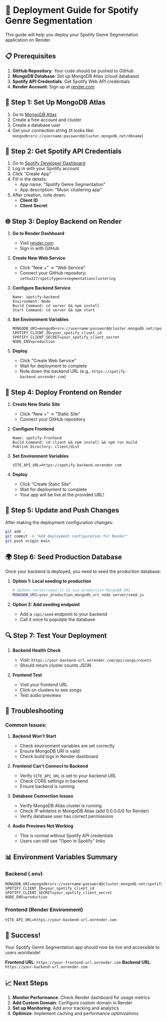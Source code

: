 # 🚀 Deployment Guide for Spotify Genre Segmentation

This guide will help you deploy your Spotify Genre Segmentation application on Render.

## 📋 Prerequisites

1. **GitHub Repository**: Your code should be pushed to GitHub
2. **MongoDB Database**: Set up MongoDB Atlas (cloud database)
3. **Spotify API Credentials**: Get Spotify Web API credentials
4. **Render Account**: Sign up at [render.com](https://render.com)

## 🔧 Step 1: Set Up MongoDB Atlas

1. Go to [MongoDB Atlas](https://www.mongodb.com/atlas)
2. Create a free account and cluster
3. Create a database user
4. Get your connection string (it looks like: `mongodb+srv://username:password@cluster.mongodb.net/dbname`)

## 🎵 Step 2: Get Spotify API Credentials

1. Go to [Spotify Developer Dashboard](https://developer.spotify.com/dashboard)
2. Log in with your Spotify account
3. Click "Create App"
4. Fill in the details:
   - App name: "Spotify Genre Segmentation"
   - App description: "Music clustering app"
5. After creation, note down:
   - **Client ID**
   - **Client Secret**

## 🌐 Step 3: Deploy Backend on Render

1. **Go to Render Dashboard**
   - Visit [render.com](https://render.com)
   - Sign in with GitHub

2. **Create New Web Service**
   - Click "New +" → "Web Service"
   - Connect your GitHub repository: `sethu227/spotifygenresegmentationclustering`

3. **Configure Backend Service**
   ```
   Name: spotify-backend
   Environment: Node
   Build Command: cd server && npm install
   Start Command: cd server && npm start
   ```

4. **Set Environment Variables**
   ```
   MONGODB_URI=mongodb+srv://username:password@cluster.mongodb.net/spotifydb
   SPOTIFY_CLIENT_ID=your_spotify_client_id
   SPOTIFY_CLIENT_SECRET=your_spotify_client_secret
   NODE_ENV=production
   ```

5. **Deploy**
   - Click "Create Web Service"
   - Wait for deployment to complete
   - Note down the backend URL (e.g., `https://spotify-backend.onrender.com`)

## 🎨 Step 4: Deploy Frontend on Render

1. **Create New Static Site**
   - Click "New +" → "Static Site"
   - Connect your GitHub repository

2. **Configure Frontend**
   ```
   Name: spotify-frontend
   Build Command: cd client && npm install && npm run build
   Publish Directory: client/dist
   ```

3. **Set Environment Variables**
   ```
   VITE_API_URL=https://spotify-backend.onrender.com
   ```

4. **Deploy**
   - Click "Create Static Site"
   - Wait for deployment to complete
   - Your app will be live at the provided URL!

## 🔄 Step 5: Update and Push Changes

After making the deployment configuration changes:

```bash
git add .
git commit -m "Add deployment configuration for Render"
git push origin main
```

## 🌍 Step 6: Seed Production Database

Once your backend is deployed, you need to seed the production database:

1. **Option 1: Local seeding to production**
   ```bash
   # Update server/seed.js to use production MongoDB URI
   MONGODB_URI=your_production_mongodb_uri node server/seed.js
   ```

2. **Option 2: Add seeding endpoint**
   - Add a `/api/seed` endpoint to your backend
   - Call it once to populate the database

## 🔍 Step 7: Test Your Deployment

1. **Backend Health Check**
   - Visit: `https://your-backend-url.onrender.com/api/songs/counts`
   - Should return cluster counts JSON

2. **Frontend Test**
   - Visit your frontend URL
   - Click on clusters to see songs
   - Test audio previews

## 🚨 Troubleshooting

### Common Issues:

1. **Backend Won't Start**
   - Check environment variables are set correctly
   - Ensure MongoDB URI is valid
   - Check build logs in Render dashboard

2. **Frontend Can't Connect to Backend**
   - Verify `VITE_API_URL` is set to your backend URL
   - Check CORS settings in backend
   - Ensure backend is running

3. **Database Connection Issues**
   - Verify MongoDB Atlas cluster is running
   - Check IP whitelist in MongoDB Atlas (add 0.0.0.0/0 for Render)
   - Verify database user has correct permissions

4. **Audio Previews Not Working**
   - This is normal without Spotify API credentials
   - Users can still use "Open in Spotify" links

## 📊 Environment Variables Summary

### Backend (.env)
```env
MONGODB_URI=mongodb+srv://username:password@cluster.mongodb.net/spotifydb
SPOTIFY_CLIENT_ID=your_spotify_client_id
SPOTIFY_CLIENT_SECRET=your_spotify_client_secret
NODE_ENV=production
```

### Frontend (Render Environment)
```env
VITE_API_URL=https://your-backend-url.onrender.com
```

## 🎉 Success!

Your Spotify Genre Segmentation app should now be live and accessible to users worldwide!

**Frontend URL**: `https://your-frontend-url.onrender.com`
**Backend URL**: `https://your-backend-url.onrender.com`

## 📈 Next Steps

1. **Monitor Performance**: Check Render dashboard for usage metrics
2. **Add Custom Domain**: Configure custom domain in Render
3. **Set up Monitoring**: Add error tracking and analytics
4. **Optimize**: Implement caching and performance optimizations
